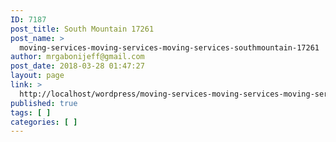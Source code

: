 ```yaml
---
ID: 7187
post_title: South Mountain 17261
post_name: >
  moving-services-moving-services-moving-services-southmountain-17261
author: mrgabonijeff@gmail.com
post_date: 2018-03-28 01:47:27
layout: page
link: >
  http://localhost/wordpress/moving-services-moving-services-moving-services-southmountain-17261/
published: true
tags: [ ]
categories: [ ]
---
```

